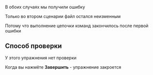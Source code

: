 В обоих случаях мы получили ошибку

Только во втором сценарии файл остался неизменным

Потому что выполнение цепочки команд закончилось после первой ошибки

## Способ проверки

У этого упражнения нет проверки

Когда вы нажмёте **Завершить** - упражнение закроется
